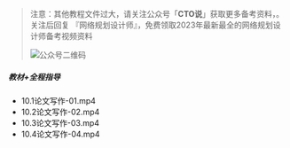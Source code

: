 > 注意：其他教程文件过大，请关注公众号「**CTO说**」获取更多备考资料，。关注后回复  『网络规划设计师』，免费领取2023年最新最全的网络规划设计师备考视频资料
>
> ![公众号二维码](https://cdn-static.uoko.com/qrcode.jpg)
>

##### 教材+全程指导
 - 10.1论文写作-01.mp4
 - 10.2论文写作-02.mp4
 - 10.3论文写作-03.mp4
 - 10.4论文写作-04.mp4